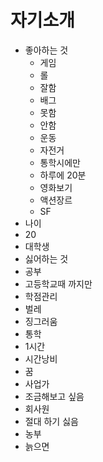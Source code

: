# 자기소개

- 좋아하는 것
  - 게임
   - 롤
    - 잘함
   - 배그
    - 못함 
    - 안함
  - 운동
   - 자전거
    - 통학시에만
    - 하루에 20분
  - 영화보기
   - 액션장르
   - SF
- 나이
 - 20
 - 대학생
- 싫어하는 것
 - 공부
  - 고등학교때 까지만
  - 학점관리
 - 벌레
  - 징그러움
 - 통학
  - 1시간
  - 시간낭비
- 꿈
 - 사업가
  - 조금해보고 싶음
 - 회사원
  - 절대 하기 싫음
 - 농부
  - 늙으면 
